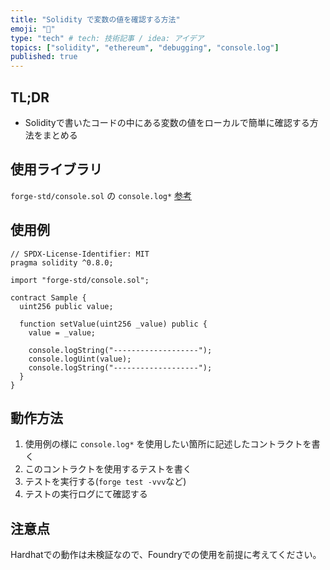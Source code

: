 ```yaml
---
title: "Solidity で変数の値を確認する方法"
emoji: "💬"
type: "tech" # tech: 技術記事 / idea: アイデア
topics: ["solidity", "ethereum", "debugging", "console.log"]
published: true
---
```


## TL;DR

- Solidityで書いたコードの中にある変数の値をローカルで簡単に確認する方法をまとめる

## 使用ライブラリ

`forge-std/console.sol` の `console.log*`
[参考](https://book.getfoundry.sh/forge/forge-std)

## 使用例

```solidity
// SPDX-License-Identifier: MIT
pragma solidity ^0.8.0;

import "forge-std/console.sol";

contract Sample {
  uint256 public value;

  function setValue(uint256 _value) public {
    value = _value;

    console.logString("-------------------");
    console.logUint(value);
    console.logString("-------------------");
  }
}
```

## 動作方法

1. 使用例の様に `console.log*` を使用したい箇所に記述したコントラクトを書く
1. このコントラクトを使用するテストを書く
1. テストを実行する(`forge test -vvv`など)
1. テストの実行ログにて確認する

## 注意点

Hardhatでの動作は未検証なので、Foundryでの使用を前提に考えてください。
